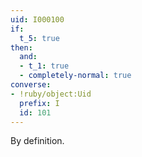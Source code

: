 ```yaml
---
uid: I000100
if:
  t_5: true
then:
  and:
  - t_1: true
  - completely-normal: true
converse:
- !ruby/object:Uid
  prefix: I
  id: 101
---
```

By definition.

